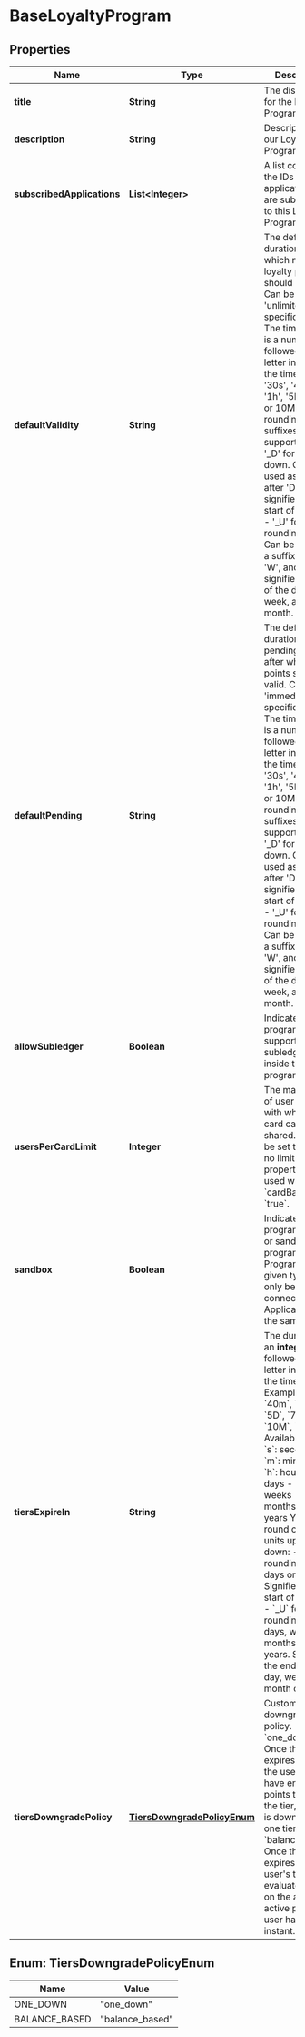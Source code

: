 

# BaseLoyaltyProgram

## Properties

Name | Type | Description | Notes
------------ | ------------- | ------------- | -------------
**title** | **String** | The display title for the Loyalty Program. |  [optional]
**description** | **String** | Description of our Loyalty Program. |  [optional]
**subscribedApplications** | **List&lt;Integer&gt;** | A list containing the IDs of all applications that are subscribed to this Loyalty Program. |  [optional]
**defaultValidity** | **String** | The default duration after which new loyalty points should expire. Can be &#39;unlimited&#39; or a specific time. The time format is a number followed by one letter indicating the time unit, like &#39;30s&#39;, &#39;40m&#39;, &#39;1h&#39;, &#39;5D&#39;, &#39;7W&#39;, or 10M&#39;. These rounding suffixes are also supported: - &#39;_D&#39; for rounding down. Can be used as a suffix after &#39;D&#39;, and signifies the start of the day. - &#39;_U&#39; for rounding up. Can be used as a suffix after &#39;D&#39;, &#39;W&#39;, and &#39;M&#39;, and signifies the end of the day, week, and month.  |  [optional]
**defaultPending** | **String** | The default duration of the pending time after which points should be valid. Can be &#39;immediate&#39; or a specific time. The time format is a number followed by one letter indicating the time unit, like &#39;30s&#39;, &#39;40m&#39;, &#39;1h&#39;, &#39;5D&#39;, &#39;7W&#39;, or 10M&#39;. These rounding suffixes are also supported: - &#39;_D&#39; for rounding down. Can be used as a suffix after &#39;D&#39;, and signifies the start of the day. - &#39;_U&#39; for rounding up. Can be used as a suffix after &#39;D&#39;, &#39;W&#39;, and &#39;M&#39;, and signifies the end of the day, week, and month.  |  [optional]
**allowSubledger** | **Boolean** | Indicates if this program supports subledgers inside the program. |  [optional]
**usersPerCardLimit** | **Integer** | The max amount of user profiles with whom a card can be shared. This can be set to 0 for no limit. This property is only used when &#x60;cardBased&#x60; is &#x60;true&#x60;.  |  [optional]
**sandbox** | **Boolean** | Indicates if this program is a live or sandbox program. Programs of a given type can only be connected to Applications of the same type. |  [optional]
**tiersExpireIn** | **String** | The duration is an **integer** followed by one letter indicating the time unit.  Examples: &#x60;30s&#x60;, &#x60;40m&#x60;, &#x60;1h&#x60;, &#x60;5D&#x60;, &#x60;7W&#x60;, &#x60;10M&#x60;, &#x60;15Y&#x60;.  Available units:  - &#x60;s&#x60;: seconds - &#x60;m&#x60;: minutes - &#x60;h&#x60;: hours - &#x60;D&#x60;: days - &#x60;W&#x60;: weeks - &#x60;M&#x60;: months - &#x60;Y&#x60;: years  You can round certain units up or down: - &#x60;_D&#x60; for rounding down days only. Signifies the start of the day. - &#x60;_U&#x60; for rounding up days, weeks, months and years. Signifies the end of the day, week, month or year.  |  [optional]
**tiersDowngradePolicy** | [**TiersDowngradePolicyEnum**](#TiersDowngradePolicyEnum) | Customers&#39;s tier downgrade policy.  - &#x60;one_down&#x60;: Once the tier expires and if the user doesn&#39;t have enough points to stay in the tier, the user is downgraded one tier down.  - &#x60;balance_based&#x60;: Once the tier expires, the user&#39;s tier is evaluated based on the amount of active points the user has at this instant.  |  [optional]



## Enum: TiersDowngradePolicyEnum

Name | Value
---- | -----
ONE_DOWN | &quot;one_down&quot;
BALANCE_BASED | &quot;balance_based&quot;



